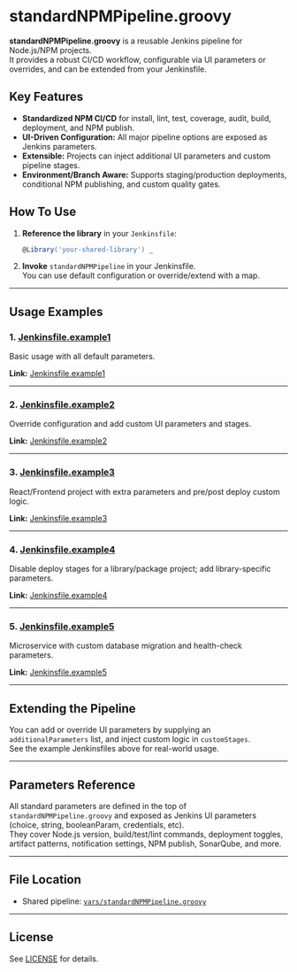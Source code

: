 # standardNPMPipeline.groovy

**standardNPMPipeline.groovy** is a reusable Jenkins pipeline for Node.js/NPM projects.  
It provides a robust CI/CD workflow, configurable via UI parameters or overrides, and can be extended from your Jenkinsfile.

## Key Features

- **Standardized NPM CI/CD** for install, lint, test, coverage, audit, build, deployment, and NPM publish.
- **UI-Driven Configuration:** All major pipeline options are exposed as Jenkins parameters.
- **Extensible:** Projects can inject additional UI parameters and custom pipeline stages.
- **Environment/Branch Aware:** Supports staging/production deployments, conditional NPM publishing, and custom quality gates.

## How To Use

1. **Reference the library** in your `Jenkinsfile`:
    ```groovy
    @Library('your-shared-library') _
    ```

2. **Invoke** `standardNPMPipeline` in your Jenkinsfile.  
   You can use default configuration or override/extend with a map.

---

## Usage Examples

### 1. [Jenkinsfile.example1](./Jenkinsfile.example1)
Basic usage with all default parameters.

**Link:** [Jenkinsfile.example1](./Jenkinsfile.example1)

---

### 2. [Jenkinsfile.example2](./Jenkinsfile.example2)
Override configuration and add custom UI parameters and stages.

**Link:** [Jenkinsfile.example2](./Jenkinsfile.example2)

---

### 3. [Jenkinsfile.example3](./Jenkinsfile.example3)
React/Frontend project with extra parameters and pre/post deploy custom logic.

**Link:** [Jenkinsfile.example3](./Jenkinsfile.example3)

---

### 4. [Jenkinsfile.example4](./Jenkinsfile.example4)
Disable deploy stages for a library/package project; add library-specific parameters.

**Link:** [Jenkinsfile.example4](./Jenkinsfile.example4)

---

### 5. [Jenkinsfile.example5](./Jenkinsfile.example5)
Microservice with custom database migration and health-check parameters.

**Link:** [Jenkinsfile.example5](./Jenkinsfile.example5)

---

## Extending the Pipeline

You can add or override UI parameters by supplying an `additionalParameters` list, and inject custom logic in `customStages`.  
See the example Jenkinsfiles above for real-world usage.

---

## Parameters Reference

All standard parameters are defined in the top of `standardNPMPipeline.groovy` and exposed as Jenkins UI parameters (choice, string, booleanParam, credentials, etc).  
They cover Node.js version, build/test/lint commands, deployment toggles, artifact patterns, notification settings, NPM publish, SonarQube, and more.

---

## File Location

- Shared pipeline: [`vars/standardNPMPipeline.groovy`](./vars/standardNPMPipeline.groovy)

---

## License

See [LICENSE](./LICENSE) for details.

